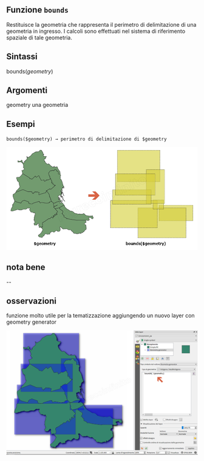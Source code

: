 ## Funzione `bounds`

Restituisce la geometria che rappresenta il perimetro di delimitazione di una geometria in ingresso. I calcoli sono effettuati nel sistema di riferimento spaziale di tale geometria.

## Sintassi

bounds(*geometry*)

## Argomenti

geometry una geometria

## Esempi

`bounds($geometry) → perimetro di delimitazione di $geometry`

![](/img/geometria/bounds/bounds1.png)

## nota bene

--

## osservazioni

funzione molto utile per la tematizzazione aggiungendo un nuovo layer con geometry generator

![](/img/geometria/bounds/bounds2.png)

